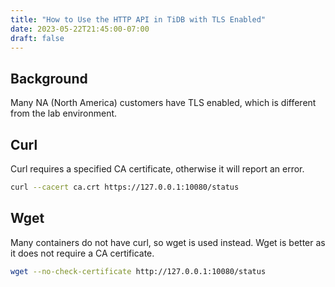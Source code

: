 ```yaml
---
title: "How to Use the HTTP API in TiDB with TLS Enabled"  
date: 2023-05-22T21:45:00-07:00  
draft: false
---
```


## Background

Many NA (North America) customers have TLS enabled, which is different from the lab environment.

## Curl

Curl requires a specified CA certificate, otherwise it will report an error.

```bash
curl --cacert ca.crt https://127.0.0.1:10080/status
```

## Wget

Many containers do not have curl, so wget is used instead. Wget is better as it does not require a CA certificate.

```bash
wget --no-check-certificate http://127.0.0.1:10080/status
```
